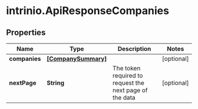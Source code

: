 # intrinio.ApiResponseCompanies

## Properties
Name | Type | Description | Notes
------------ | ------------- | ------------- | -------------
**companies** | [**[CompanySummary]**](CompanySummary.md) |  | [optional] 
**nextPage** | **String** | The token required to request the next page of the data | [optional] 


